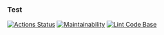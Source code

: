 ### Test
[![Actions Status](https://github.com/ponomnick/frontend-project-lvl1/workflows/hexlet-check/badge.svg)](https://github.com/ponomnick/frontend-project-lvl1/actions)
[![Maintainability](https://api.codeclimate.com/v1/badges/dffe4c6d8d29328625a8/maintainability)](https://codeclimate.com/github/ponomnick/frontend-project-lvl1/maintainability)
[![Lint Code Base](https://github.com/ponomnick/frontend-project-lvl1/actions/workflows/linter.yml/badge.svg?event=status)](https://github.com/ponomnick/frontend-project-lvl1/actions/workflows/linter.yml)
